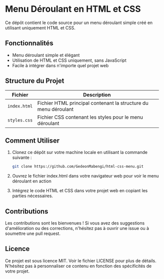 # Menu Déroulant en HTML et CSS

Ce dépôt contient le code source pour un menu déroulant simple créé en utilisant uniquement HTML et CSS.

## Fonctionnalités

- Menu déroulant simple et élégant
- Utilisation de HTML et CSS uniquement, sans JavaScript
- Facile à intégrer dans n'importe quel projet web

## Structure du Projet

| Fichier | Description |
|---------|-------------|
| `index.html` | Fichier HTML principal contenant la structure du menu déroulant |
| `styles.css` | Fichier CSS contenant les styles pour le menu déroulant |

## Comment Utiliser

1. Clonez ce dépôt sur votre machine locale en utilisant la commande suivante :

   ```bash
   git clone https://github.com/GedeonMabengi/html-css-menu.git
   ```

2. Ouvrez le fichier index.html dans votre navigateur web pour voir le menu déroulant en action

3. Intégrez le code HTML et CSS dans votre projet web en copiant les parties nécessaires.

## Contributions
Les contributions sont les bienvenues ! Si vous avez des suggestions d'amélioration ou des corrections, n'hésitez pas à ouvrir une issue ou à soumettre une pull request.

## Licence
Ce projet est sous licence MIT. Voir le fichier LICENSE pour plus de détails.
N'hésitez pas à personnaliser ce contenu en fonction des spécificités de votre projet.
